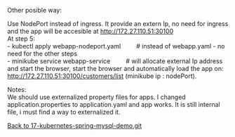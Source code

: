 
     
  Other posible way: 

  Use NodePort instead of ingress. It provide an extern Ip, no need for ingress and the app will be accesible at http://172.27.110.51:30100   
  At step 5:  
    - kubectl apply webapp-nodeport.yaml &nbsp; &nbsp; &nbsp; &nbsp;  # instead of webapp.yaml
    -  no need for the other steps  
    -  minikube service webapp-service	&nbsp; &nbsp; &nbsp; &nbsp; # will allocate external Ip address and start the browser, start the browser and automatically load the app on: http://172.27.110.51:30100/customers/list  (minikube ip : nodePort).  
      
       
       
  Notes:  
  We should use externalized property files for apps.
  I changed application.properties to application.yaml and app works. It is still internal file, i must find a way to externalized it.
  
  
  
[Back to 17-kubernetes-spring-mysql-demo.git](https://github.com/FlorescuAndrei/17-kubernetes-spring-mysql-demo.git) 

